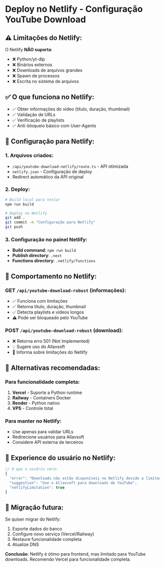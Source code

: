 # Deploy no Netlify - Configuração YouTube Download

## ⚠️ **Limitações do Netlify:**

O Netlify **NÃO suporta**:
- ❌ Python/yt-dlp
- ❌ Binários externos
- ❌ Downloads de arquivos grandes
- ❌ Spawn de processos
- ❌ Escrita no sistema de arquivos

## ✅ **O que funciona no Netlify:**

- ✅ Obter informações do vídeo (título, duração, thumbnail)
- ✅ Validação de URLs
- ✅ Verificação de playlists
- ✅ Anti-bloqueio básico com User-Agents

## 🔧 **Configuração para Netlify:**

### 1. Arquivos criados:
- `/api/youtube-download-netlify/route.ts` - API otimizada
- `netlify.json` - Configuração de deploy
- Redirect automático da API original

### 2. Deploy:
```bash
# Build local para testar
npm run build

# Deploy no Netlify
git add .
git commit -m "Configuração para Netlify"
git push
```

### 3. Configuração no painel Netlify:
- **Build command**: `npm run build`
- **Publish directory**: `.next`
- **Functions directory**: `.netlify/functions`

## 🎯 **Comportamento no Netlify:**

### GET `/api/youtube-download-robust` (informações):
- ✅ Funciona com limitações
- ✅ Retorna título, duração, thumbnail
- ✅ Detecta playlists e vídeos longos
- ⚠️ Pode ser bloqueado pelo YouTube

### POST `/api/youtube-download-robust` (download):
- ❌ Retorna erro 501 (Not Implemented)
- 💡 Sugere uso do Allavsoft
- 📝 Informa sobre limitações do Netlify

## 🚀 **Alternativas recomendadas:**

### Para funcionalidade completa:
1. **Vercel** - Suporte a Python runtime
2. **Railway** - Containers Docker
3. **Render** - Python nativo
4. **VPS** - Controle total

### Para manter no Netlify:
- Use apenas para validar URLs
- Redirecione usuários para Allavsoft
- Considere API externa de terceiros

## 📱 **Experience do usuário no Netlify:**

```javascript
// O que o usuário verá:
{
  "error": "Downloads não estão disponíveis no Netlify devido a limitações de runtime.",
  "suggestion": "Use o Allavsoft para downloads de YouTube",
  "netlifyLimitation": true
}
```

## 🔄 **Migração futura:**

Se quiser migrar do Netlify:
1. Exporte dados do banco
2. Configure novo serviço (Vercel/Railway)
3. Restaure funcionalidade completa
4. Atualize DNS

**Conclusão**: Netlify é ótimo para frontend, mas limitado para YouTube downloads. Recomendo Vercel para funcionalidade completa.
